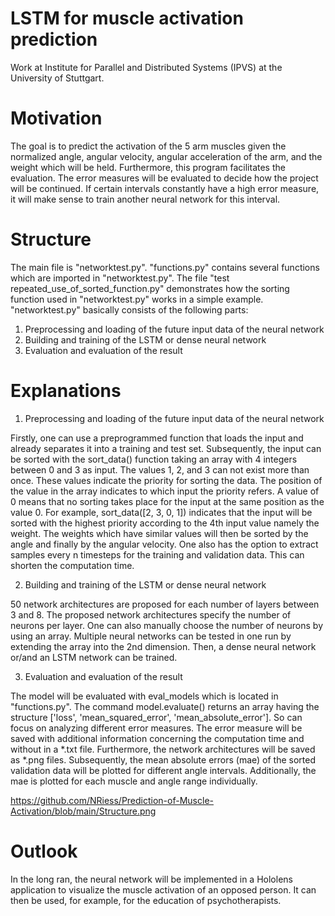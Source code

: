 # LSTM for muscle activation prediction
Work at Institute for Parallel and Distributed Systems (IPVS) at the University of Stuttgart.

# Motivation
The goal is to predict the activation of the 5 arm muscles given the normalized angle, angular velocity, angular acceleration of the arm, and the weight which will be held. Furthermore, this program facilitates the evaluation. The error measures will be evaluated to decide how the project will be continued. If certain intervals constantly have a high error measure, it will make sense to train another neural network for this interval.

# Structure
The main file is "networktest.py". "functions.py" contains several functions which are imported in "networktest.py". The file "test repeated_use_of_sorted_function.py" demonstrates how the sorting function used in "networktest.py" works in a simple example.
"networktest.py" basically consists of the following parts:
1. Preprocessing and loading of the future input data of the neural network
2. Building and training of the LSTM or dense neural network
3. Evaluation and evaluation of the result

# Explanations
1. Preprocessing and loading of the future input data of the neural network

Firstly, one can use a preprogrammed function that loads the input and already separates it into a training and test set. 
Subsequently, the input can be sorted with the sort_data() function taking an array with 4 integers between 0 and 3 as input. The values 1, 2, and 3 can not exist more than once. These values indicate the priority for sorting the data. The position of the value in the array indicates to which input the priority refers. A value of 0 means that no sorting takes place for the input at the same position as the value 0. For example, sort_data([2, 3, 0, 1]) indicates that the input will be sorted with the highest priority according to the 4th input value namely the weight. The weights which have similar values will then be sorted by the angle and finally by the angular velocity.
One also has the option to extract samples every n timesteps for the training and validation data. This can shorten the computation time.

2. Building and training of the LSTM or dense neural network

50 network architectures are proposed for each number of layers between 3 and 8. The proposed network architectures specify the number of neurons per layer.
One can also manually choose the number of neurons by using an array. Multiple neural networks can be tested in one run by extending the array into the 2nd dimension.
Then, a dense neural network or/and an LSTM network can be trained.

3. Evaluation and evaluation of the result

The model will be evaluated with eval_models which is located in "functions.py". The command model.evaluate() returns an array having the structure ['loss', 'mean_squared_error', 'mean_absolute_error']. So can focus on analyzing different error measures. The error measure will be saved with additional information concerning the computation time and without in a *.txt file. Furthermore, the network architectures will be saved as *.png files. Subsequently, the mean absolute errors (mae) of the sorted validation data will be plotted for different angle intervals. Additionally, the mae is plotted for each muscle and angle range individually.

https://github.com/NRiess/Prediction-of-Muscle-Activation/blob/main/Structure.png

# Outlook
In the long ran, the neural network will be implemented in a Hololens application to visualize the muscle activation of an opposed person. It can then be used, for example, for the education of psychotherapists.

